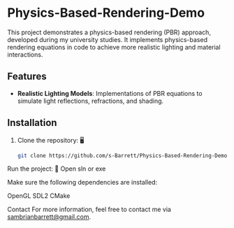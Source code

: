 # Physics-Based-Rendering-Demo

This project demonstrates a physics-based rendering (PBR) approach, developed during my university studies. It implements physics-based rendering equations in code to achieve more realistic lighting and material interactions.

## Features

- **Realistic Lighting Models**: Implementations of PBR equations to simulate light reflections, refractions, and shading.

## Installation

1. Clone the repository: 🖥️
   ```bash
   git clone https://github.com/s-Barrett/Physics-Based-Rendering-Demo.git

Run the project: 💽
Open sln or exe

Make sure the following dependencies are installed:

OpenGL
SDL2
CMake

Contact
For more information, feel free to contact me via sambrianbarrett@gmail.com.
